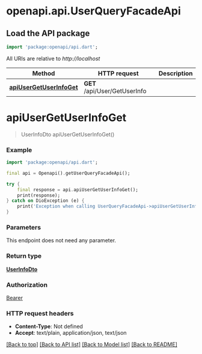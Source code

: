 # openapi.api.UserQueryFacadeApi

## Load the API package
```dart
import 'package:openapi/api.dart';
```

All URIs are relative to *http://localhost*

Method | HTTP request | Description
------------- | ------------- | -------------
[**apiUserGetUserInfoGet**](UserQueryFacadeApi.md#apiusergetuserinfoget) | **GET** /api/User/GetUserInfo | 


# **apiUserGetUserInfoGet**
> UserInfoDto apiUserGetUserInfoGet()



### Example
```dart
import 'package:openapi/api.dart';

final api = Openapi().getUserQueryFacadeApi();

try {
    final response = api.apiUserGetUserInfoGet();
    print(response);
} catch on DioException (e) {
    print('Exception when calling UserQueryFacadeApi->apiUserGetUserInfoGet: $e\n');
}
```

### Parameters
This endpoint does not need any parameter.

### Return type

[**UserInfoDto**](UserInfoDto.md)

### Authorization

[Bearer](../README.md#Bearer)

### HTTP request headers

 - **Content-Type**: Not defined
 - **Accept**: text/plain, application/json, text/json

[[Back to top]](#) [[Back to API list]](../README.md#documentation-for-api-endpoints) [[Back to Model list]](../README.md#documentation-for-models) [[Back to README]](../README.md)

